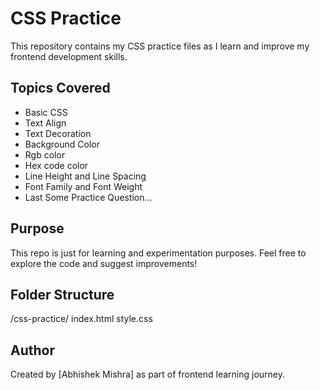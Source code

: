 # CSS Practice

This repository contains my CSS practice files as I learn and improve my frontend development skills.

## Topics Covered

- Basic CSS
- Text Align
- Text Decoration
- Background Color
- Rgb color
- Hex code color
- Line Height and Line Spacing
- Font Family and Font Weight
- Last Some Practice Question...

## Purpose

This repo is just for learning and experimentation purposes. Feel free to explore the code and suggest improvements!

## Folder Structure

/css-practice/
index.html
style.css

## Author

Created by [Abhishek Mishra] as part of frontend learning journey.
